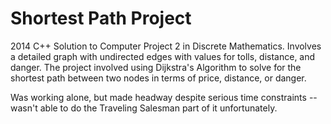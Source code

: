 # Shortest Path Project
2014 C++ Solution to Computer Project 2 in Discrete Mathematics.
Involves a detailed graph with undirected edges with values for tolls, distance, and danger.
The project involved using Dijkstra's Algorithm to solve for the shortest path between two nodes in terms of price, distance, or danger. 

Was working alone, but made headway despite serious time constraints -- wasn't able to do the Traveling Salesman part of it unfortunately.
